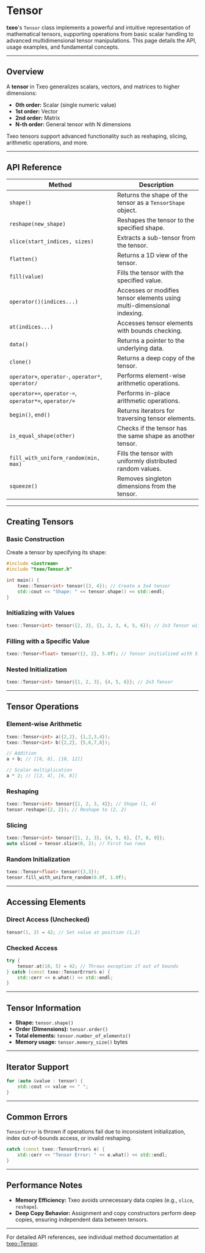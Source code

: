 # Tensor

**txeo**'s `Tensor` class implements a powerful and intuitive representation of mathematical tensors, supporting operations from basic scalar handling to advanced multidimensional tensor manipulations. This page details the API, usage examples, and fundamental concepts.

---

## Overview

A **tensor** in Txeo generalizes scalars, vectors, and matrices to higher dimensions:

- **0th order:** Scalar (single numeric value)
- **1st order:** Vector
- **2nd order:** Matrix
- **N-th order:** General tensor with N dimensions

Txeo tensors support advanced functionality such as reshaping, slicing, arithmetic operations, and more.

---

## API Reference

| Method                      | Description                                     |
|-----------------------------|-------------------------------------------------|
| `shape()`                   | Returns the shape of the tensor as a `TensorShape` object. |
| `reshape(new_shape)`        | Reshapes the tensor to the specified shape.     |
| `slice(start_indices, sizes)` | Extracts a sub-tensor from the tensor.          |
| `flatten()`                 | Returns a 1D view of the tensor.                |
| `fill(value)`               | Fills the tensor with the specified value.      |
| `operator()(indices...)`    | Accesses or modifies tensor elements using multi-dimensional indexing. |
| `at(indices...)`            | Accesses tensor elements with bounds checking.  |
| `data()`                    | Returns a pointer to the underlying data.       |
| `clone()`                   | Returns a deep copy of the tensor.              |
| `operator+`, `operator-`, `operator*`, `operator/` | Performs element-wise arithmetic operations. |
| `operator+=`, `operator-=`, `operator*=`, `operator/=` | Performs in-place arithmetic operations. |
| `begin()`, `end()`          | Returns iterators for traversing tensor elements. |
| `is_equal_shape(other)`     | Checks if the tensor has the same shape as another tensor. |
| `fill_with_uniform_random(min, max)` | Fills the tensor with uniformly distributed random values. |
| `squeeze()`                 | Removes singleton dimensions from the tensor.   |

---

## Creating Tensors

### Basic Construction

Create a tensor by specifying its shape:

```cpp
#include <iostream>
#include "txeo/Tensor.h"

int main() {
    txeo::Tensor<int> tensor({3, 4}); // Create a 3x4 tensor
    std::cout << "Shape: " << tensor.shape() << std::endl;
}
```

### Initializing with Values

```cpp
txeo::Tensor<int> tensor({2, 3}, {1, 2, 3, 4, 5, 6}); // 2x3 Tensor with predefined values
```

### Filling with a Specific Value

```cpp
txeo::Tensor<float> tensor({2, 2}, 5.0f); // Tensor initialized with 5.0
```

### Nested Initialization

```cpp
txeo::Tensor<int> tensor{{1, 2, 3}, {4, 5, 6}}; // 2x3 Tensor
```

---

## Tensor Operations

### Element-wise Arithmetic

```cpp
txeo::Tensor<int> a({2,2}, {1,2,3,4});
txeo::Tensor<int> b({2,2}, {5,6,7,8});

// Addition
a + b; // [[6, 8], [10, 12]]

// Scalar multiplication
a * 2; // [[2, 4], [6, 8]]
```

### Reshaping

```cpp
txeo::Tensor<int> tensor{{1, 2, 3, 4}}; // Shape (1, 4)
tensor.reshape({2, 2}); // Reshape to (2, 2)
```

### Slicing

```cpp
txeo::Tensor<int> tensor{{1, 2, 3}, {4, 5, 6}, {7, 8, 9}};
auto sliced = tensor.slice(0, 2); // First two rows
```

### Random Initialization

```cpp
txeo::Tensor<float> tensor({3,3});
tensor.fill_with_uniform_random(0.0f, 1.0f);
```

---

## Accessing Elements

### Direct Access (Unchecked)

```cpp
tensor(1, 2) = 42; // Set value at position (1,2)
```

### Checked Access

```cpp
try {
    tensor.at(10, 5) = 42; // Throws exception if out of bounds
} catch (const txeo::TensorError& e) {
    std::cerr << e.what() << std::endl;
}
```

---

## Tensor Information

- **Shape:** `tensor.shape()`
- **Order (Dimensions):** `tensor.order()`
- **Total elements:** `tensor.number_of_elements()`
- **Memory usage:** `tensor.memory_size()` bytes

---

## Iterator Support

```cpp
for (auto &value : tensor) {
    std::cout << value << " ";
}
```

---

## Common Errors

`TensorError` is thrown if operations fail due to inconsistent initialization, index out-of-bounds access, or invalid reshaping.

```cpp
catch (const txeo::TensorError& e) {
    std::cerr << "Tensor Error: " << e.what() << std::endl;
}
```

---

## Performance Notes

- **Memory Efficiency:** Txeo avoids unnecessary data copies (e.g., `slice`, `reshape`).
- **Deep Copy Behavior:** Assignment and copy constructors perform deep copies, ensuring independent data between tensors.

---

For detailed API references, see individual method documentation at [txeo::Tensor](https://txeo-doc.netlify.app/classtxeo_1_1_tensor.html).
